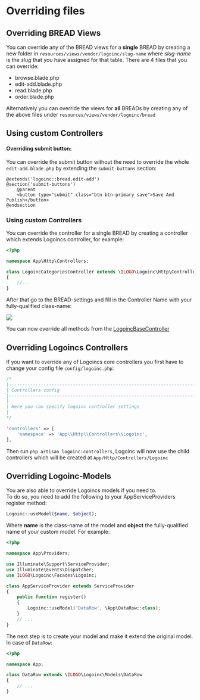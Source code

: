 # Overriding files

## Overriding BREAD Views

You can override any of the BREAD views for a **single** BREAD by creating a new folder in `resources/views/vendor/logoinc/slug-name` where _slug-name_ is the _slug_ that you have assigned for that table. There are 4 files that you can override:

* browse.blade.php
* edit-add.blade.php
* read.blade.php
* order.blade.php

Alternatively you can override the views for **all** BREADs by creating any of the above files under `resources/views/vendor/logoinc/bread`

## Using custom Controllers
#### Overriding submit button:
You can override the submit button without the need to override the whole `edit-add.blade.php` by extending the `submit-buttons` section:  
```blade
@extends('logoinc::bread.edit-add')
@section('submit-buttons')
    @parent
    <button type="submit" class="btn btn-primary save">Save And Publish</button>
@endsection
```

### Using custom Controllers

You can override the controller for a single BREAD by creating a controller which extends Logoincs controller, for example:

```php
<?php

namespace App\Http\Controllers;

class LogoincCategoriesController extends \ILOGO\Logoinc\Http\Controllers\LogoincBaseController
{
    //...
}
```

After that go to the BREAD-settings and fill in the Controller Name with your fully-qualified class-name:

![](../.gitbook/assets/bread_controller.png)

You can now override all methods from the [LogoincBaseController](https://github.com/the-logoinc/logoinc/blob/1.1/src/Http/Controllers/LogoincBaseController.php)

## Overriding Logoincs Controllers

If you want to override any of Logoincs core controllers you first have to change your config file `config/logoinc.php`:

```php
/*
|--------------------------------------------------------------------------
| Controllers config
|--------------------------------------------------------------------------
|
| Here you can specify logoinc controller settings
|
*/

'controllers' => [
    'namespace' => 'App\\Http\\Controllers\\Logoinc',
],
```

Then run `php artisan logoinc:controllers`, Logoinc will now use the child controllers which will be created at `App/Http/Controllers/Logoinc`

## Overriding Logoinc-Models

You are also able to override Logoincs models if you need to.  
To do so, you need to add the following to your AppServiceProviders register method:

```php
Logoinc::useModel($name, $object);
```

Where **name** is the class-name of the model and **object** the fully-qualified name of your custom model. For example:

```php
<?php

namespace App\Providers;

use Illuminate\Support\ServiceProvider;
use Illuminate\Events\Dispatcher;
use ILOGO\Logoinc\Facades\Logoinc;

class AppServiceProvider extends ServiceProvider
{
    public function register()
    {
        Logoinc::useModel('DataRow', \App\DataRow::class);
    }
    // ...
}
```

The next step is to create your model and make it extend the original model. In case of `DataRow`:

```php
<?php

namespace App;

class DataRow extends \ILOGO\Logoinc\Models\DataRow
{
    // ...
}
```

